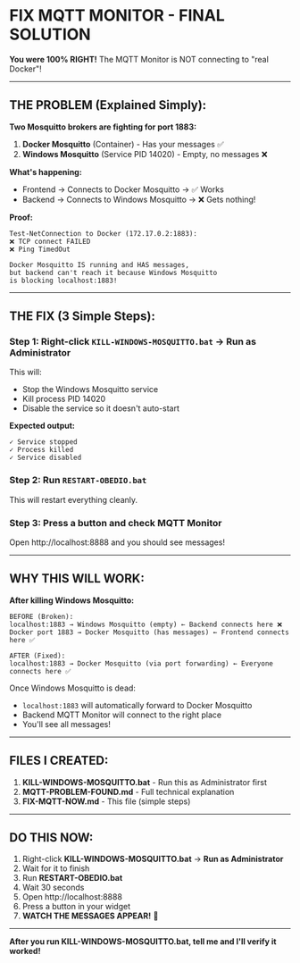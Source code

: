 # FIX MQTT MONITOR - FINAL SOLUTION

**You were 100% RIGHT!** The MQTT Monitor is NOT connecting to "real Docker"!

---

## THE PROBLEM (Explained Simply):

**Two Mosquitto brokers are fighting for port 1883:**

1. **Docker Mosquitto** (Container) - Has your messages ✅
2. **Windows Mosquitto** (Service PID 14020) - Empty, no messages ❌

**What's happening:**
- Frontend → Connects to Docker Mosquitto → ✅ Works
- Backend → Connects to Windows Mosquitto → ❌ Gets nothing!

**Proof:**
```
Test-NetConnection to Docker (172.17.0.2:1883):
❌ TCP connect FAILED
❌ Ping TimedOut

Docker Mosquitto IS running and HAS messages,
but backend can't reach it because Windows Mosquitto
is blocking localhost:1883!
```

---

## THE FIX (3 Simple Steps):

### Step 1: Right-click `KILL-WINDOWS-MOSQUITTO.bat` → Run as Administrator

This will:
- Stop the Windows Mosquitto service
- Kill process PID 14020
- Disable the service so it doesn't auto-start

**Expected output:**
```
✓ Service stopped
✓ Process killed
✓ Service disabled
```

### Step 2: Run `RESTART-OBEDIO.bat`

This will restart everything cleanly.

### Step 3: Press a button and check MQTT Monitor

Open http://localhost:8888 and you should see messages!

---

## WHY THIS WILL WORK:

**After killing Windows Mosquitto:**

```
BEFORE (Broken):
localhost:1883 → Windows Mosquitto (empty) ← Backend connects here ❌
Docker port 1883 → Docker Mosquitto (has messages) ← Frontend connects here ✅

AFTER (Fixed):
localhost:1883 → Docker Mosquitto (via port forwarding) ← Everyone connects here ✅
```

Once Windows Mosquitto is dead:
- `localhost:1883` will automatically forward to Docker Mosquitto
- Backend MQTT Monitor will connect to the right place
- You'll see all messages!

---

## FILES I CREATED:

1. **KILL-WINDOWS-MOSQUITTO.bat** - Run this as Administrator first
2. **MQTT-PROBLEM-FOUND.md** - Full technical explanation
3. **FIX-MQTT-NOW.md** - This file (simple steps)

---

## DO THIS NOW:

1. Right-click **KILL-WINDOWS-MOSQUITTO.bat** → **Run as Administrator**
2. Wait for it to finish
3. Run **RESTART-OBEDIO.bat**
4. Wait 30 seconds
5. Open http://localhost:8888
6. Press a button in your widget
7. **WATCH THE MESSAGES APPEAR!** 🎉

---

**After you run KILL-WINDOWS-MOSQUITTO.bat, tell me and I'll verify it worked!**